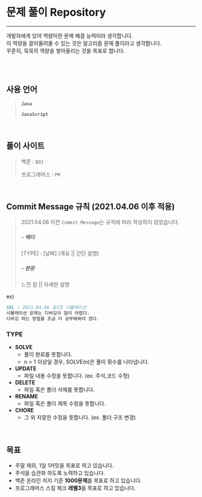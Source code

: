 # 문제 풀이 Repository

---

개발자에게 있어 역량이란 문제 해결 능력이라 생각합니다.<br/>
이 역량을 끌어올려줄 수 있는 것은 알고리즘 문제 풀이라고 생각합니다.<br/>
꾸준히, 묵묵히 역량을 쌓아올리는 것을 목표로 합니다.

<br/>

<br/>

## 사용 언어

> **`Java`** 
>
> **`JavaScript`**

<br/>

## 풀이 사이트

> 백준 : `BOJ`
>
> 프로그래머스 : `PM`

<br/>

## Commit Message 규칙 (2021.04.06 이후 적용)

> 2021.04.06 이전 `Commit Message`는 규칙에 따라 작성하지 않았습니다. 
>
> ##### - 헤더
>
> [TYPE] : [날짜] (개요 || 간단 설명)
>
> ##### - 본문
>
> 느낀 점 || 자세한 설명

ex) 

```markdown
SOL : 2021.04.06 골드5 시뮬레이션 
시뮬레이션 문제는 디버깅이 많이 어렵다. 
디버깅 하는 방법을 조금 더 공부해봐야 겠다.
```

### TYPE 

- **SOLVE**  
  -  풀이 완료를 뜻합니다. 
  - n > 1 이상일 경우, SOLVE(n)은 풀이 횟수를 나타냅니다. 
- **UPDATE**
  - 파일 내용 수정을 뜻합니다. (ex. 주석,코드 수정)
- **DELETE**
  - 파일 혹은 폴더 삭제를 뜻합니다. 
- **RENAME**
  - 파일 혹은 폴더 제목 수정을 뜻합니다.
- **CHORE**
  - 그 외 자잘한 수정을 뜻합니다. (ex. 폴더 구조 변경)

<br/>

## 목표

- 주말 제외, 1일 1커밋을 목표로 하고 있습니다. 
- 주석을 습관화 하도록 노력하고 있습니다. 
- 백준 온라인 저지 기준 **1000문제**를 목표로 하고 있습니다. 
- 프로그래머스 스킬 체크 **레벨3**을 목표로 하고 있습니다. 

<br/>
